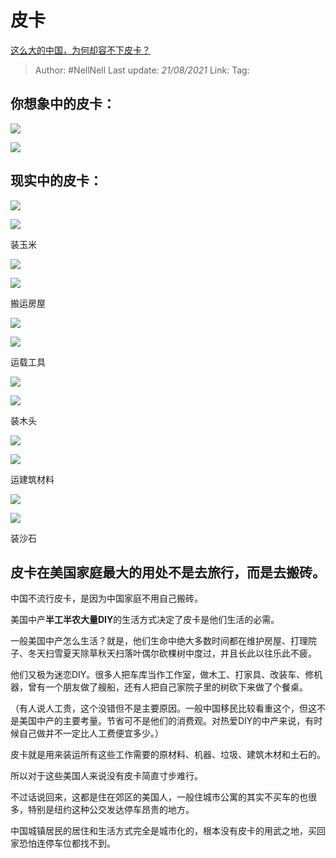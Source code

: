 # 皮卡
[这么大的中国，为何却容不下皮卡？](https://www.zhihu.com/question/48425484/answer/1766420041)

> Author: #NellNell 
> Last update: *21/08/2021* 
> Link:
> Tag: 

## 你想象中的皮卡：

![](https://pic3.zhimg.com/50/v2-f7b84e2561369d7aafb1fa16bacb32da_720w.jpg?source=c8b7c179)

![](https://pic3.zhimg.com/80/v2-f7b84e2561369d7aafb1fa16bacb32da_720w.jpg?source=c8b7c179)

## 现实中的皮卡：

![](https://pic3.zhimg.com/50/v2-25316668061b5949e9a3e8c67a066a3b_720w.jpg?source=c8b7c179)

![](https://pic3.zhimg.com/80/v2-25316668061b5949e9a3e8c67a066a3b_720w.jpg?source=c8b7c179)

装玉米

  

![](https://pic1.zhimg.com/50/v2-422ac3b4209e6a1c77075b0024913f7f_720w.jpg?source=c8b7c179)

![](https://pic1.zhimg.com/80/v2-422ac3b4209e6a1c77075b0024913f7f_720w.jpg?source=c8b7c179)

搬运房屋

  

![](https://pic2.zhimg.com/50/v2-c11e1f0822cfa3c5b59b868866c546a5_720w.jpg?source=c8b7c179)

![](https://pic2.zhimg.com/80/v2-c11e1f0822cfa3c5b59b868866c546a5_720w.jpg?source=c8b7c179)

运载工具

  

![](https://pic1.zhimg.com/50/v2-677d29302d0face18eda4e46d55a8fe3_720w.jpg?source=c8b7c179)

![](https://pic1.zhimg.com/80/v2-677d29302d0face18eda4e46d55a8fe3_720w.jpg?source=c8b7c179)

装木头

  

![](https://pica.zhimg.com/50/v2-d731f0bc9f4fcfdc9992cbb7f6e0cfae_720w.jpg?source=c8b7c179)

![](https://pica.zhimg.com/80/v2-d731f0bc9f4fcfdc9992cbb7f6e0cfae_720w.jpg?source=c8b7c179)

运建筑材料

  

![](https://pica.zhimg.com/50/v2-d805d07b29e5ad0614086b829c84a607_720w.jpg?source=c8b7c179)

![](https://pica.zhimg.com/80/v2-d805d07b29e5ad0614086b829c84a607_720w.jpg?source=c8b7c179)

装沙石

## 皮卡在美国家庭最大的用处不是去旅行，而是去搬砖。

中国不流行皮卡，是因为中国家庭不用自己搬砖。

美国中产**半工半农大量DIY**的生活方式决定了皮卡是他们生活的必需。

一般美国中产怎么生活？就是，他们生命中绝大多数时间都在维护房屋、打理院子、冬天扫雪夏天除草秋天扫落叶偶尔砍棵树中度过，并且长此以往乐此不疲。

他们又极为迷恋DIY。很多人把车库当作工作室，做木工、打家具、改装车、修机器，曾有一个朋友做了艘船，还有人把自己家院子里的树砍下来做了个餐桌。

（有人说人工贵，这个没错但不是主要原因。一般中国移民比较看重这个，但这不是美国中产的主要考量。节省可不是他们的消费观。对热爱DIY的中产来说，有时候自己做并不一定比人工费便宜多少。）

皮卡就是用来装运所有这些工作需要的原材料、机器、垃圾、建筑木材和土石的。

所以对于这些美国人来说没有皮卡简直寸步难行。

不过话说回来，这都是住在郊区的美国人，一般住城市公寓的其实不买车的也很多，特别是纽约这种公交发达停车昂贵的地方。

中国城镇居民的居住和生活方式完全是城市化的，根本没有皮卡的用武之地，买回家恐怕连停车位都找不到。